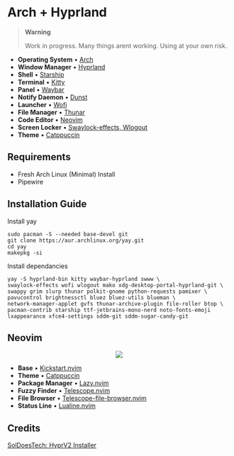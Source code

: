 # Arch + Hyprland

> **Warning** 
>
> Work in progress. Many things arent working. Using at your own risk.

* **Operating System** • [Arch ](https://archlinux.org/)
* **Window Manager** • [Hyprland ](https://github.com/hyprwm/Hyprland)
* **Shell** • [Starship ](https://github.com/starship/starship)
* **Terminal** • [Kitty ](https://github.com/kovidgoyal/kitty)
* **Panel** • [Waybar ](https://aur.archlinux.org/packages/waybar-hyprland-git)
* **Notify Daemon** • [Dunst ](https://github.com/dunst-project/dunst)
* **Launcher** • [Wofi ](https://hg.sr.ht/~scoopta/wofi)
* **File Manager** • [Thunar ](https://github.com/xfce-mirror/thunar)
* **Code Editor** • [Neovim ](https://github.com/neovim/neovim)
* **Screen Locker** • [Swaylock-effects, ](https://github.com/mortie/swaylock-effects) [Wlogout ](https://github.com/ArtsyMacaw/wlogout)
* **Theme** • [Catppuccin ](https://github.com/catppuccin/catppuccin)

## Requirements

* Fresh Arch Linux (Minimal) Install
* Pipewire

## Installation Guide

Install yay
```
sudo pacman -S --needed base-devel git
git clone https://aur.archlinux.org/yay.git
cd yay
makepkg -si
```

Install dependancies
```
yay -S hyprland-bin kitty waybar-hyprland swww \ 
swaylock-effects wofi wlogout mako xdg-desktop-portal-hyprland-git \
swappy grim slurp thunar polkit-gnome python-requests pamixer \
pavucontrol brightnessctl bluez bluez-utils blueman \
network-manager-applet gvfs thunar-archive-plugin file-roller btop \
pacman-contrib starship ttf-jetbrains-mono-nerd noto-fonts-emoji 
lxappearance xfce4-settings sddm-git sddm-sugar-candy-git
```


## Neovim

<p align="center">
    <img src="https://user-images.githubusercontent.com/1995501/233722112-75654b2b-e003-47c5-8d1a-f43b1131c61d.png">
</p>

* **Base** • [Kickstart.nvim ](https://github.com/nvim-lua/kickstart.nvim)
* **Theme** • [Catppuccin ](https://github.com/catppuccin/nvim)
* **Package Manager** • [Lazy.nvim ](https://github.com/folke/lazy.nvi21m)
* **Fuzzy Finder** • [Telescope.nvim ](https://github.com/nvim-telescope/telescope.nvim)
* **File Browser** • [Telescope-file-browser.nvim](https://github.com/nvim-telescope/telescope-file-browser.nvim)
* **Status Line** • [Lualine.nvim ](https://github.com/nvim-lualine/lualine.nvim)

## Credits
[SolDoesTech: HyprV2 Installer](https://github.com/SolDoesTech/HyprV2)